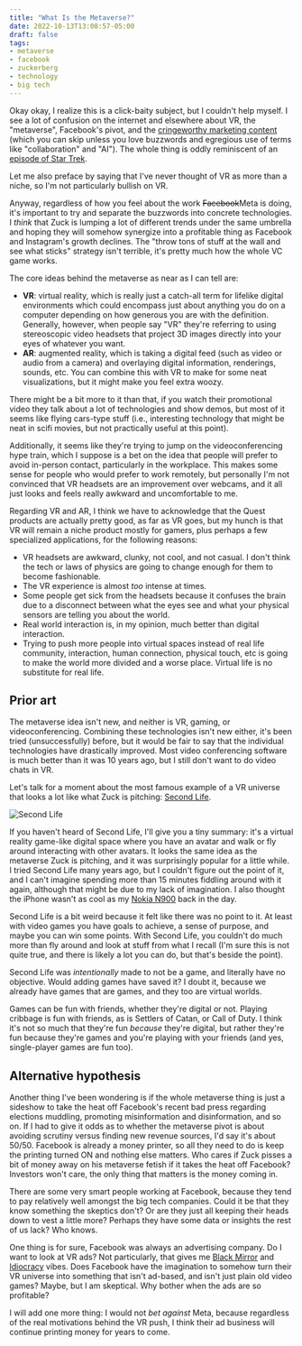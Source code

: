 ```yaml
---
title: "What Is the Metaverse?"
date: 2022-10-13T13:08:57-05:00
draft: false
tags:
- metaverse
- facebook
- zuckerberg
- technology
- big tech
---
```

Okay okay, I realize this is a click-baity subject, but I couldn't help myself.
I see a lot of confusion on the internet and elsewhere about VR, the
"metaverse", Facebook's pivot, and the [cringeworthy marketing
content](https://www.youtube.com/watch?v=oEqZ3XdtiDs) (which you can skip unless
you love buzzwords and egregious use of terms like "collaboration" and "AI").
The whole thing is oddly reminiscent of an [episode of Star
Trek](https://www.youtube.com/watch?v=is12anYx2Qs).

Let me also preface by saying that I've never thought of VR as more than a
niche, so I'm not particularly bullish on VR.

Anyway, regardless of how you feel about the work ~~Facebook~~Meta is doing, 
it's important to try and separate the buzzwords into concrete technologies. I
_think_ that Zuck is lumping a lot of different trends under the same umbrella
and hoping they will somehow synergize into a profitable thing as Facebook and
Instagram's growth declines. The "throw tons of stuff at the wall and see what
sticks" strategy isn't terrible, it's pretty much how the whole VC game works.

The core ideas behind the metaverse as near as I can tell are:

* **VR**: virtual reality, which is really just a catch-all term for lifelike
digital environments which could encompass just about anything you do on a
computer depending on how generous you are with the definition. Generally,
however, when people say "VR" they're referring to using stereoscopic video
headsets that project 3D images directly into your eyes of whatever you want.
* **AR**: augmented reality, which is taking a digital feed (such as video or
audio from a camera) and overlaying digital information, renderings, sounds,
etc. You can combine this with VR to make for some neat visualizations, but it
might make you feel extra woozy.

There might be a bit more to it than that, if you watch their promotional video
they talk about a lot of technologies and show demos, but most of it seems like
flying cars-type stuff (i.e., interesting technology that might be neat in scifi
movies, but not practically useful at this point).

Additionally, it seems like they're trying to jump on the videoconferencing hype
train, which I suppose is a bet on the idea that people will prefer to avoid
in-person contact, particularly in the workplace. This makes some sense for
people who would prefer to work remotely, but personally I'm not convinced that
VR headsets are an improvement over webcams, and it all just looks and feels
really awkward and uncomfortable to me.

Regarding VR and AR, I think we have to acknowledge that the Quest products are
actually pretty good, as far as VR goes, but my hunch is that VR will remain a
niche product mostly for gamers, plus perhaps a few specialized applications,
for the following reasons:

* VR headsets are awkward, clunky, not cool, and not casual. I don't think the
tech or laws of physics are going to change enough for them to become
fashionable.
* The VR experience is almost _too_ intense at times.
* Some people get sick from the headsets because it confuses the brain due to a disconnect between what the eyes see and what your physical sensors are telling you about the world.
* Real world interaction is, in my opinion, much better than digital interaction.
* Trying to push more people into virtual spaces instead of real life community, interaction, human connection, physical touch, etc is going to make the world more divided and a worse place. Virtual life is no substitute for real life.

## Prior art

The metaverse idea isn't new, and neither is VR, gaming, or videoconferencing.
Combining these technologies isn't new either, it's been tried (unsuccessfully)
before, but it would be fair to say that the individual technologies have
drastically improved. Most video conferencing software is much better than it
was 10 years ago, but I still don't want to do video chats in VR.

Let's talk for a moment about the most famous example of a VR universe that
looks a lot like what Zuck is pitching: [Second
Life](https://en.wikipedia.org/wiki/Second_Life).

![Second Life](Health_Info_Island_on_Second_Life.jpg "Health Info Island on Second Life, from Wikipedia")

If you haven't heard of Second Life, I'll give you a tiny summary: it's a
virtual reality game-like digital space where you have an avatar and walk or fly
around interacting with other avatars. It looks the same idea as the metaverse
Zuck is pitching, and it was surprisingly popular for a little while. I tried
Second Life many years ago, but I couldn't figure out the point of it, and
I can't imagine spending more than 15 minutes fiddling around with it again,
although that might be due to my lack of imagination. I also thought the iPhone
wasn't as cool as my [Nokia N900](https://en.wikipedia.org/wiki/Nokia_N900) back
in the day.

Second Life is a bit weird because it felt like there was no point to it. At
least with video games you have goals to achieve, a sense of purpose, and maybe
you can win some points. With Second Life, you couldn't do much more than fly
around and look at stuff from what I recall (I'm sure this is not quite true,
and there is likely a lot you can do, but that's beside the point).

Second Life was _intentionally_ made to not be a game, and literally have no
objective. Would adding games have saved it? I doubt it, because we already have
games that are games, and they too are virtual worlds.

Games can be fun with friends, whether they're digital or not. Playing cribbage
is fun with friends, as is Settlers of Catan, or Call of Duty. I think it's not
so much that they're fun _because_ they're digital, but rather they're fun
because they're games and you're playing with your friends (and yes,
single-player games are fun too).

## Alternative hypothesis

Another thing I've been wondering is if the whole metaverse thing is just a
sideshow to take the heat off Facebook's recent bad press regarding elections
muddling, promoting misinformation and disinformation, and so on. If I had to
give it odds as to whether the metaverse pivot is about avoiding scrutiny versus
finding new revenue sources, I'd say it's about 50/50. Facebook is already a
money printer, so all they need to do is keep the printing turned ON and nothing
else matters. Who cares if Zuck pisses a bit of money away on his metaverse
fetish if it takes the heat off Facebook? Investors won't care, the only thing
that matters is the money coming in.

There are some very smart people working at Facebook, because they tend to pay
relatively well amongst the big tech companies. Could it be that they know
something the skeptics don't? Or are they just all keeping their heads down to
vest a little more? Perhaps they have some data or insights the rest of us lack?
Who knows.

One thing is for sure, Facebook was always an advertising company. Do I want to
look at VR ads? Not particularly, that gives me [Black
Mirror](https://www.youtube.com/watch?v=EpAICeAsEb4) and
[Idiocracy](https://www.youtube.com/watch?v=smtSv3e04vM) vibes. Does Facebook
have the imagination to somehow turn their VR universe into something that isn't
ad-based, and isn't just plain old video games? Maybe, but I am skeptical. Why
bother when the ads are so profitable?

I will add one more thing: I would not _bet against_ Meta, because regardless of
the real motivations behind the VR push, I think their ad business will continue
printing money for years to come.

